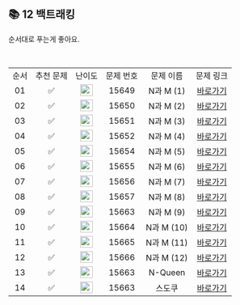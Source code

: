 ## 📚 12 백트래킹

순서대로 푸는게 좋아요.

<br/>

<table>
  <tr>
    <td align="center">순서</td>
    <td align="center">추천 문제</td>
    <td align="center">난이도</td>
    <td align="center">문제 번호</td>
    <td align="center">문제 이름</td>
    <td align="center">문제 링크</td>
  </tr>
  <tr>
    <td align="center">01</td>
    <td align="center">✅</td>
    <td align="center"><img height="23px" width="25px" src="https://d2gd6pc034wcta.cloudfront.net/tier/8.svg"></td>
    <td align="center">15649</td>
    <td align="center">N과 M (1)</td>
    <td align="center"><a href="https://www.acmicpc.net/problem/15649">바로가기</a></td>
  </tr>
  <tr>
    <td align="center">02</td>
    <td align="center">✅</td>
    <td align="center"><img height="23px" width="25px" src="https://d2gd6pc034wcta.cloudfront.net/tier/8.svg"></td>
    <td align="center">15650</td>
    <td align="center">N과 M (2)</td>
    <td align="center"><a href="https://www.acmicpc.net/problem/15650">바로가기</a></td>
  </tr>
  <tr>
    <td align="center">03</td>
    <td align="center">✅</td>
    <td align="center"><img height="23px" width="25px" src="https://d2gd6pc034wcta.cloudfront.net/tier/8.svg"></td>
    <td align="center">15651</td>
    <td align="center">N과 M (3)</td>
    <td align="center"><a href="https://www.acmicpc.net/problem/15651">바로가기</a></td>
  </tr>
  <tr>
    <td align="center">04</td>
    <td align="center">✅</td>
    <td align="center"><img height="23px" width="25px" src="https://d2gd6pc034wcta.cloudfront.net/tier/8.svg"></td>
    <td align="center">15652</td>
    <td align="center">N과 M (4)</td>
    <td align="center"><a href="https://www.acmicpc.net/problem/15652">바로가기</a></td>
  </tr>
  <tr>
    <td align="center">05</td>
    <td align="center">✅</td>
    <td align="center"><img height="23px" width="25px" src="https://d2gd6pc034wcta.cloudfront.net/tier/8.svg"></td>
    <td align="center">15654</td>
    <td align="center">N과 M (5)</td>
    <td align="center"><a href="https://www.acmicpc.net/problem/15654">바로가기</a></td>
  </tr>
  <tr>
    <td align="center">06</td>
    <td align="center">✅</td>
    <td align="center"><img height="23px" width="25px" src="https://d2gd6pc034wcta.cloudfront.net/tier/8.svg"></td>
    <td align="center">15655</td>
    <td align="center">N과 M (6)</td>
    <td align="center"><a href="https://www.acmicpc.net/problem/15655">바로가기</a></td>
  </tr>
  <tr>
    <td align="center">07</td>
    <td align="center">✅</td>
    <td align="center"><img height="23px" width="25px" src="https://d2gd6pc034wcta.cloudfront.net/tier/8.svg"></td>
    <td align="center">15656</td>
    <td align="center">N과 M (7)</td>
    <td align="center"><a href="https://www.acmicpc.net/problem/15656">바로가기</a></td>
  </tr>
  <tr>
    <td align="center">08</td>
    <td align="center">✅</td>
    <td align="center"><img height="23px" width="25px" src="https://d2gd6pc034wcta.cloudfront.net/tier/8.svg"></td>
    <td align="center">15657</td>
    <td align="center">N과 M (8)</td>
    <td align="center"><a href="https://www.acmicpc.net/problem/15657">바로가기</a></td>
  </tr>
  <tr>
    <td align="center">09</td>
    <td align="center">✅</td>
    <td align="center"><img height="23px" width="25px" src="https://d2gd6pc034wcta.cloudfront.net/tier/9.svg"></td>
    <td align="center">15663</td>
    <td align="center">N과 M (9)</td>
    <td align="center"><a href="https://www.acmicpc.net/problem/15663">바로가기</a></td>
  </tr>
  <tr>
    <td align="center">10</td>
    <td align="center">✅</td>
    <td align="center"><img height="23px" width="25px" src="https://d2gd6pc034wcta.cloudfront.net/tier/9.svg"></td>
    <td align="center">15664</td>
    <td align="center">N과 M (10)</td>
    <td align="center"><a href="https://www.acmicpc.net/problem/15664">바로가기</a></td>
  </tr>
  <tr>
    <td align="center">11</td>
    <td align="center">✅</td>
    <td align="center"><img height="23px" width="25px" src="https://d2gd6pc034wcta.cloudfront.net/tier/9.svg"></td>
    <td align="center">15665</td>
    <td align="center">N과 M (11)</td>
    <td align="center"><a href="https://www.acmicpc.net/problem/15665">바로가기</a></td>
  </tr>
  <tr>
    <td align="center">12</td>
    <td align="center">✅</td>
    <td align="center"><img height="23px" width="25px" src="https://d2gd6pc034wcta.cloudfront.net/tier/9.svg"></td>
    <td align="center">15666</td>
    <td align="center">N과 M (12)</td>
    <td align="center"><a href="https://www.acmicpc.net/problem/15666">바로가기</a></td>
  </tr>
   <tr>
    <td align="center">13</td>
    <td align="center">✅</td>
    <td align="center"><img height="23px" width="25px" src="https://d2gd6pc034wcta.cloudfront.net/tier/12.svg"></td>
    <td align="center">15663</td>
    <td align="center">N-Queen</td>
    <td align="center"><a href="https://www.acmicpc.net/problem/9663">바로가기</a></td>
  </tr>
   <tr>
    <td align="center">14</td>
    <td align="center">✅</td>
    <td align="center"><img height="23px" width="25px" src="https://d2gd6pc034wcta.cloudfront.net/tier/12.svg"></td>
    <td align="center">15663</td>
    <td align="center">스도쿠</td>
    <td align="center"><a href="https://www.acmicpc.net/problem/9663">바로가기</a></td>
  </tr>
</table>

<br/><br/>
